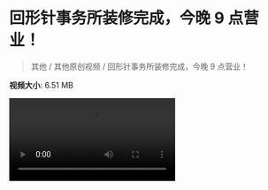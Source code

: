 # 回形针事务所装修完成，今晚 9 点营业！

> 其他 / 其他原创视频 / 回形针事务所装修完成，今晚 9 点营业！

**视频大小**: 6.51 MB

<div class="video"><video src="https://file.hsyhx.top/archive/其他/其他原创视频/回形针事务所装修完成，今晚 9 点营业！.mp4" controls preload>🤔 您的浏览器不支持 video 标签</video></div>
